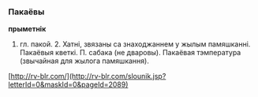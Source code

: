 ### Пакаёвы
**прыметнік**

1. гл. пакой. 2. Хатні, звязаны са знаходжаннем у жылым памяшканні. Пакаёвыя кветкі. П. сабака (не дваровы). Пакаёвая тэмпература (звычайная для жылога памяшкання).

<a rel="author">[http://rv-blr.com/](http://rv-blr.com/slounik.jsp?letterId=0&maskId=0&pageId=2089)</a>

